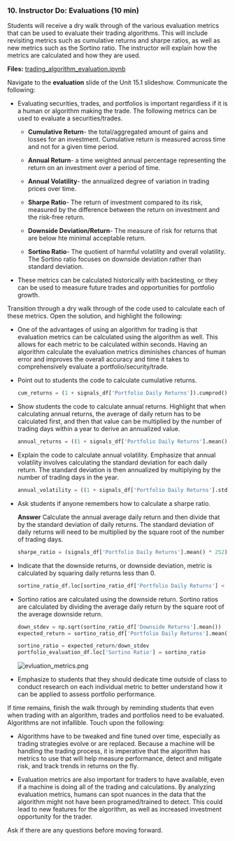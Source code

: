 ### 10. Instructor Do: Evaluations (10 min)

Students will receive a dry walk through of the various evaluation metrics that can be used to evaluate their trading algorithms. This will include revisiting metrics such as cumulative returns and sharpe ratios, as well as new metrics such as the Sortino ratio. The instructor will explain how the metrics are calculated and how they are used.

**Files:** [trading_algorithm_evaluation.ipynb](Activities/06-Ins_Evaluations/Solved/trading_algorithm_evaluation.ipynb)

Navigate to the **evaluation** slide of the Unit 15.1 slideshow. Communicate the following:

* Evaluating securities, trades, and portfolios is important regardless if it is a human or algorithm making the trade. The following metrics can be used to evaluate a securities/trades.

  * **Cumulative Return**- the total/aggregated amount of gains and losses for an investment. Cumulative return is measured across time and not for a given time period.

  * **Annual Return**- a time weighted annual percentage representing the return on an investment over a period of time.

  * **Annual Volatility**- the annualized degree of variation in trading prices over time.

  * **Sharpe Ratio**- The return of investment compared to its risk, measured by the difference between the return on investment and the risk-free return.

  * **Downside Deviation/Return**- The measure of risk for returns that are below hte minimal acceptable return.

  * **Sortino Ratio**-  The quotient of harmful volatility and overall volatility. The Sortino ratio focuses on downside deviation rather than standard deviation.

* These metrics can be calculated historically with backtesting, or they can be used to measure future trades and opportunities for portfolio growth.

Transition through a dry walk through of the code used to calculate each of these metrics. Open the solution, and highlight the following:

* One of the advantages of using an algorithm for trading is that evaluation metrics can be calculated using the algorithm as well. This allows for each metric to be calculated within seconds. Having an algorithm calculate the evaluation metrics diminishes chances of human error and improves the overall accuracy and time it takes to comprehensively evaluate a portfolio/security/trade.

* Point out to students the code to calculate cumulative returns.

    ```python
    cum_returns = (1 + signals_df['Portfolio Daily Returns']).cumprod() - 1
    ```

* Show students the code to calculate annual returns. Highlight that when calculating annual returns, the average of daily return has to be calculated first, and then that value can be multiplied by the number of trading days within a year to derive an annualized value.

    ```python
    annual_returns = ((1 + signals_df['Portfolio Daily Returns'].mean())**252 - 1)
    ```

* Explain the code to calculate annual volatility. Emphasize that annual volatility involves calculating the standard deviation for each daily return. The standard deviation is then annualized by multiplying by the number of trading days in the year.

    ```python
    annual_volatility = ((1 + signals_df['Portfolio Daily Returns'].std())** 252 - 1)
    ```

* Ask students if anyone remembers how to calculate a sharpe ratio.

  **Answer** Calculate the annual average daily return and then divide that by the standard deviation of daily returns. The standard deviation of daily returns will need to be multiplied by the square root of the number of trading days.

    ```python
    sharpe_ratio = (signals_df['Portfolio Daily Returns'].mean() * 252) / (signals_df['Portfolio Daily Returns'].std() * np.sqrt(252))
    ```

* Indicate that the downside returns, or downside deviation, metric is calculated by squaring daily returns less than 0.

    ```python
    sortino_ratio_df.loc[sortino_ratio_df['Portfolio Daily Returns'] < target, 'Downside Returns'] = sortino_ratio_df['Portfolio Daily Returns']**2
    ```

* Sortino ratios are calculated using the downside return. Sortino ratios are calculated by dividing the average daily return by the square root of the average downside return.

    ```python
    down_stdev = np.sqrt(sortino_ratio_df['Downside Returns'].mean())
    expected_return = sortino_ratio_df['Portfolio Daily Returns'].mean()

    sortino_ratio = expected_return/down_stdev
    portfolio_evaluation_df.loc['Sortino Ratio'] = sortino_ratio
    ```

    ![evluation_metrics.png](Images/evluation_metrics.png)
* Emphasize to students that they should dedicate time outside of class to conduct research on each individual metric to better understand how it can be applied to assess portfolio performance.

If time remains, finish the walk through by reminding students that even when trading with an algorithm, trades and portfolios need to be evaluated. Algorithms are not infallible. Touch upon the following:

* Algorithms have to be tweaked and fine tuned over time, especially as trading strategies evolve or are replaced. Because a machine will be handling the trading process, it is imperative that the algorithm has metrics to use that will help measure performance, detect and mitigate risk, and track trends in returns on the fly.

* Evaluation metrics are also important for traders to have available, even if a machine is doing all of the trading and calculations. By analyzing evaluation metrics, humans can spot nuances in the data that the algorithm might not have been programed/trained to detect. This could lead to new features for the algorithm, as well as increased investment opportunity for the trader.

Ask if there are any questions before moving forward.
